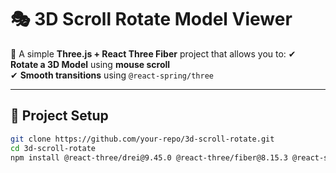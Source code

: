 # 🎭 3D Scroll Rotate Model Viewer

🚀 A simple **Three.js + React Three Fiber** project that allows you to:
✔ **Rotate a 3D Model** using **mouse scroll**  
✔ **Smooth transitions** using `@react-spring/three`  

---


## 📂 Project Setup

```sh
git clone https://github.com/your-repo/3d-scroll-rotate.git
cd 3d-scroll-rotate
npm install @react-three/drei@9.45.0 @react-three/fiber@8.15.3 @react-spring/three@9.7.2 three@0.153.0 react@18.2.0 react-dom@18.2.0
```
